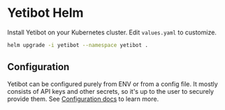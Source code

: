 # Yetibot Helm

Install Yetibot on your Kubernetes cluster. Edit `values.yaml` to customize.

```bash
helm upgrade -i yetibot --namespace yetibot .
```

## Configuration

Yetibot can be configured purely from ENV or from a config file. It mostly
consists of API keys and other secrets, so it's up to the user to securely
provide them. See [Configuration
docs](https://github.com/yetibot/yetibot.core/blob/master/doc/CONFIGURATION.md)
to learn more.
